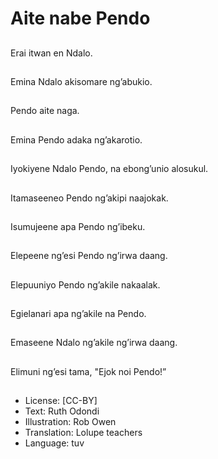 # Aite nabe Pendo

##
Erai itwan en Ndalo.

##
Emina Ndalo akisomare ng’abukio.

##
Pendo aite naga.

##
Emina Pendo adaka ng’akarotio.

##
Iyokiyene Ndalo Pendo, na ebong’unio alosukul.

##
Itamaseeneo Pendo ng’akipi naajokak.

##
Isumujeene apa Pendo ng’ibeku.

##
Elepeene ng’esi Pendo ng’irwa daang.

##
Elepuuniyo Pendo ng’akile nakaalak.

##
Egielanari apa ng’akile na Pendo.

##
Emaseene Ndalo ng’akile ng’irwa daang.

##
Elimuni ng’esi tama, "Ejok noi Pendo!”

##
* License: [CC-BY]
* Text: Ruth Odondi
* Illustration: Rob Owen
* Translation: Lolupe teachers
* Language: tuv
